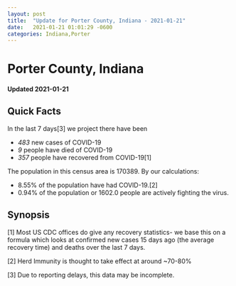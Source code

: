 ```yaml
---
layout: post
title:  "Update for Porter County, Indiana - 2021-01-21"
date:   2021-01-21 01:01:29 -0600
categories: Indiana,Porter
---
```


# Porter County, Indiana
#### Updated 2021-01-21

## Quick Facts

In the last 7 days[3] we project there have been
- *483* new cases of COVID-19
- *9* people have died of COVID-19
- *357* people have recovered from COVID-19[1]

The population in this census area is 170389. By our calculations:
- 8.55% of the population have had COVID-19.[2]
- 0.94% of the population or 1602.0 people are actively fighting the virus.

## Synopsis




[1] Most US CDC offices do give any recovery statistics- we base this on a formula which looks at confirmed new cases
15 days ago (the average recovery time) and deaths over the last 7 days.

[2] Herd Immunity is thought to take effect at around ~70-80%

[3] Due to reporting delays, this data may be incomplete.
 
    